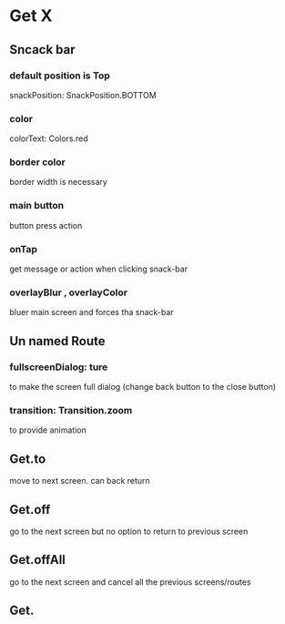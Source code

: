 # Get X 

## Sncack bar
### default position is Top
snackPosition: SnackPosition.BOTTOM
### color
colorText: Colors.red
### border color
border width is necessary 
### main button
button press action
### onTap
get message or action when clicking snack-bar
### overlayBlur , overlayColor
bluer main screen and forces tha snack-bar

## Un named Route
### fullscreenDialog: ture
to make the screen full dialog (change back button to the close button)
### transition: Transition.zoom
to provide animation
## Get.to
move to next screen. can back return
## Get.off
go to the next screen but no option to return to previous screen
## Get.offAll
go to the next screen and cancel all the previous screens/routes
## Get.